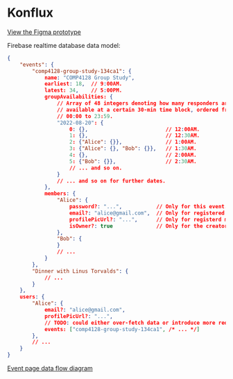 # Konflux

[View the Figma prototype](https://www.figma.com/file/E6o0Sv89AQKycuUQGApd7L/Konflux?node-id=0%3A1)

Firebase realtime database data model:
```json
{
    "events": {
        "comp4128-group-study-134ca1": {
            name: "COMP4128 Group Study",
            earliest: 18,  // 9:00AM.
            latest: 34,    // 5:00PM.
            groupAvailabilities: {
                // Array of 48 integers denoting how many responders are
                // available at a certain 30-min time block, ordered from
                // 00:00 to 23:59.
                "2022-08-20": {
                    0: {},                         // 12:00AM.
                    1: {},                         // 12:30AM.
                    2: {"Alice": {}},              // 1:00AM.
                    3: {"Alice": {}, "Bob": {}},   // 1:30AM.
                    4: {},                         // 2:00AM.
                    5: {"Bob": {}},                // 2:30AM.
                    // ... and so on.
                }
                // ... and so on for further dates.
            },
            members: {
                "Alice": {
                    password?: "...",           // Only for this event.
                    email?: "alice@gmail.com",  // Only for registered members.
                    profilePicUrl?: "...",      // Only for registerd members.
                    isOwner?: true              // Only for the creator.
                },
                "Bob": {
                }
                // ...
            }
        },
        "Dinner with Linus Torvalds": {
            // ...
        }
    },
    users: {
        "Alice": {
            email?: "alice@gmail.com",
            profilePicUrl?: "...",
            // TODO: could either over-fetch data or introduce more redundancy in `events`.
            events: ["comp4128-group-study-134ca1", /* ... */]
        },
        // ...
    }
}
```

[Event page data flow diagram](https://lucid.app/lucidchart/ec76bcc5-6b82-4de8-961c-aa971d1c9a03/edit?invitationId=inv_ea7b2985-b5f6-4788-b2e7-e343cb63d7dd#)

